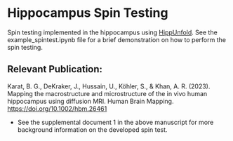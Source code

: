 # Hippocampus Spin Testing
Spin testing implemented in the hippocampus using [HippUnfold](https://github.com/khanlab/hippunfold). See the example_spintest.ipynb file for a brief demonstration on how to perform the spin testing.
## Relevant Publication:
Karat, B. G., DeKraker, J., Hussain, U., Köhler, S., &amp; Khan, A. R. (2023). Mapping the macrostructure and microstructure of the in vivo human hippocampus using diffusion MRI. Human Brain Mapping. https://doi.org/10.1002/hbm.26461
- See the supplemental document 1 in the above manuscript for more background information on the developed spin test. 
